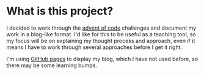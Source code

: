 
# What is this project?

I decided to work through the [advent of code](https://adventofcode.com/2018/about) challenges and document my work in a blog-like format. I'd like for this to be useful as a teaching tool, so my focus will be on explaining my thought process and approach, even if it means I have to work through several approaches before I get it right.

I'm using [GitHub pages](https://pages.github.com/) to display my blog, which I have not used before, so there may be some learning bumps.

